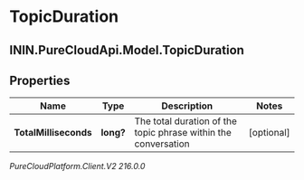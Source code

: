 # TopicDuration

## ININ.PureCloudApi.Model.TopicDuration

## Properties

|Name | Type | Description | Notes|
|------------ | ------------- | ------------- | -------------|
| **TotalMilliseconds** | **long?** | The total duration of the topic phrase within the conversation | [optional] |



_PureCloudPlatform.Client.V2 216.0.0_

